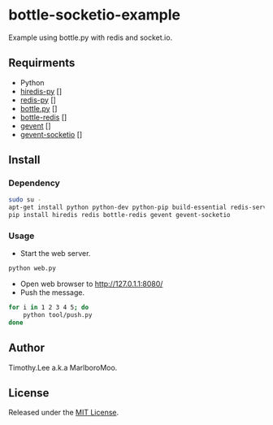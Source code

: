 # bottle-socketio-example
Example using bottle.py with redis and socket.io.

## Requirments 
 - Python
 - [hiredis-py] []
 - [redis-py] []
 - [bottle.py] []
 - [bottle-redis] []
 - [gevent] []
 - [gevent-socketio] []

## Install

### Dependency
```sh
sudo su -
apt-get install python python-dev python-pip build-essential redis-server
pip install hiredis redis bottle-redis gevent gevent-socketio
```
### Usage
 * Start the web server.

```sh
python web.py 
```

 * Open web browser to http://127.0.1.1:8080/  
 * Push the message.

```sh
for i in 1 2 3 4 5; do
    python tool/push.py
done
```

## Author
Timothy.Lee a.k.a MarlboroMoo.

## License
Released under the [MIT License].

  [MIT License]: http://opensource.org/licenses/MIT "MIT License"
  [hiredis-py]: https://github.com/redis/hiredis "hiredis-py"
  [redis-py]: https://github.com/andymccurdy/redis-py "redis-py"
  [bottle.py]: https://github.com/defnull/bottle "bottle.py"
  [bottle-redis]: https://github.com/bottlepy/bottle-extras/tree/master/redis "bottle-redis"
  [gevent]: https://github.com/surfly/gevent "gevent"
  [gevent-socketio]: https://github.com/abourget/gevent-socketio "gevent-socketio"


